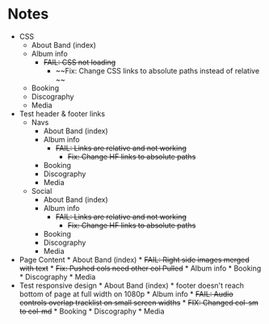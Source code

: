 # Notes
* CSS
    * About Band (index)
    * Album info
        * ~~FAIL: CSS not loading~~
            * ~~Fix: Change CSS links to absolute paths instead of relative ~~
    * Booking
    * Discography
    * Media 
* Test header & footer links
    * Navs
        * About Band (index)
        * Album info
            * ~~FAIL: Links are relative and not working~~
                * ~~Fix: Change HF links to absolute paths~~
        * Booking
        * Discography
        * Media  
    * Social
        * About Band (index)
        * Album info
            * ~~FAIL: Links are relative and not working~~
                * ~~Fix: Change HF links to absolute paths~~
        * Booking
        * Discography
        * Media 
* Page Content
        * About Band (index)
            * ~~FAIL: Right side images merged with text~~
                * ~~Fix: Pushed cols need other col Pulled~~
        * Album info
        * Booking
        * Discography
        * Media 
* Test responsive design
        * About Band (index)
            * footer doesn't reach bottom of page at full width on 1080p
        * Album info
            * ~~FAIL: Audio controls overlap tracklist on small screen widths~~
                * ~~FIX: Changed col-sm to col-md~~
        * Booking
        * Discography
        * Media 